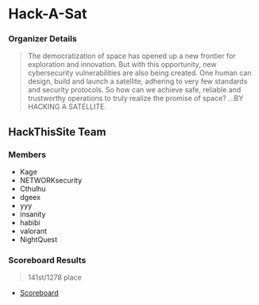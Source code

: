 # Hack-A-Sat

### Organizer Details

> The democratization of space has opened up a new frontier for exploration and innovation.  But with this opportunity, new cybersecurity vulnerabilities are also being created. One human can design, build and launch a satellite, adhering to very few standards and security protocols. So how can we achieve safe, reliable and trustworthy operations to truly realize the promise of space?
> ...BY HACKING A SATELLITE.

## HackThisSite Team

### Members

* Kage
* NETWORKsecurity
* Cthulhu
* dgeex
* yyy
* insanity
* habibi
* valorant
* NightQuest

### Scoreboard Results

> 141st/1278 place

* [Scoreboard](https://quals.2020.hackasat.com/scoreboard/complete#)
